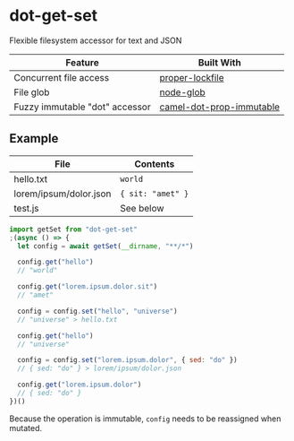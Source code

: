 # dot-get-set

Flexible filesystem accessor for text and JSON

| Feature                        | Built With                                                                           |
| ------------------------------ | ------------------------------------------------------------------------------------ |
| Concurrent file access         | [proper-lockfile](https://github.com/moxystudio/node-proper-lockfile#readme)         |
| File glob                      | [node-glob](https://github.com/isaacs/node-glob)                                     |
| Fuzzy immutable "dot" accessor | [camel-dot-prop-immutable](https://github.com/invrs/camel-dot-prop-immutable#readme) |

## Example

| File                   | Contents          |
| ---------------------- | ----------------- |
| hello.txt              | `world`           |
| lorem/ipsum/dolor.json | `{ sit: "amet" }` |
| test.js                | See below         |

```js
import getSet from "dot-get-set"
;(async () => {
  let config = await getSet(__dirname, "**/*")

  config.get("hello")
  // "world"

  config.get("lorem.ipsum.dolor.sit")
  // "amet"

  config = config.set("hello", "universe")
  // "universe" > hello.txt

  config.get("hello")
  // "universe"

  config = config.set("lorem.ipsum.dolor", { sed: "do" })
  // { sed: "do" } > lorem/ipsum/dolor.json

  config.get("lorem.ipsum.dolor")
  // { sed: "do" }
})()
```

Because the operation is immutable, `config` needs to be reassigned when mutated.
